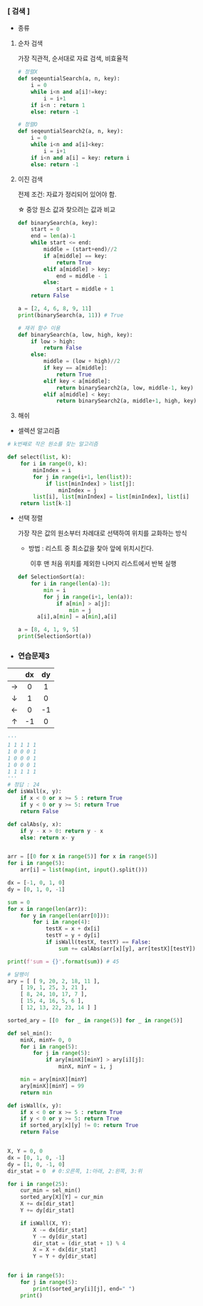 ### [ 검색 ]

- 종류

1. 순차 검색

   가장 직관적, 순서대로 자료 검색, 비효율적

   ```python
   # 정렬X
   def seqeuntialSearch(a, n, key):
       i = 0
       while i<n and a[i]!=key:
           i = i+1
       if i<n : return 1
       else: return -1
   ```

   ```python
   # 정렬O
   def seqeuntialSearch2(a, n, key):
       i = 0
       while i<n and a[i]<key:
           i = i+1
       if i<n and a[i] = key: return i
       else: return -1
   ```

   

2. 이진 검색

   전제 조건: 자료가 정리되어 있어야 함.

   ☆ 중앙 원소 값과 찾으려는 값과 비교

   ```python
   def binarySearch(a, key):
       start = 0
       end = len(a)-1
       while start <= end:
           middle = (start+end)//2
           if a[middle] == key:
               return True
           elif a[middle] > key:
               end = middle - 1
           else:
               start = middle + 1
       return False
   
   a = [2, 4, 6, 8, 9, 11]
   print(binarySearch(a, 11)) # True
   ```

   ```python
   # 재귀 함수 이용
   def binarySearch(a, low, high, key):
       if low > high:
           return False
       else:
           middle = (low + high)//2
           if key == a[middle]:
               return True
           elif key < a[middle]:
               return binarySearch2(a, low, middle-1, key)
           elif a[middle] < key:
               return binarySearch2(a, middle+1, high, key)
   ```

   

3. 해쉬



- 셀렉션 알고리즘

```python
# k번째로 작은 원소를 찾는 알고리즘

def select(list, k):
    for i in range(0, k):
        minIndex = i
        for j in range(i+1, len(list)):
            if list[minIndex] > list[j]:
                minIndex = j
		list[i], list[minIndex] = list[minIndex], list[i]
    return list[k-1]
```

- 선택 정렬

  가장 작은 값의 원소부터 차례대로 선택하여 위치를 교화하는 방식

  - 방법 : 리스트 중 최소값을 찾아 앞에 위치시킨다.

    ​			이후 맨 처음 위치를 제외한 나머지 리스트에서 반복 실행

  ```python
  def SelectionSort(a):
      for i in range(len(a)-1):
          min = i
          for j in range(i+1, len(a)):
              if a[min] > a[j]:
                  min = j
  		a[i],a[min] = a[min],a[i]
  
  a = [8, 4, 1, 9, 5]
  print(SelectionSort(a))
  ```

  



- ### 연습문제3

|      |  dx  |  dy  |
| :--: | :--: | :--: |
|  →   |  0   |  1   |
|  ↓   |  1   |  0   |
|  ←   |  0   |  -1  |
|  ↑   |  -1  |  0   |

```python
'''
1 1 1 1 1
1 0 0 0 1
1 0 0 0 1
1 0 0 0 1
1 1 1 1 1
'''
# 정답 : 24
def isWall(x, y):
    if x < 0 or x >= 5 : return True
    if y < 0 or y >= 5: return True
    return False

def calAbs(y, x):
    if y - x > 0: return y - x
    else: return x- y


arr = [[0 for x in range(5)] for x in range(5)]
for i in range(5):
    arr[i] = list(map(int, input().split()))

dx = [-1, 0, 1, 0]
dy = [0, 1, 0, -1]

sum = 0
for x in range(len(arr)):
    for y in range(len(arr[0])):
        for i in range(4):
            testX = x + dx[i]
            testY = y + dy[i]
            if isWall(testX, testY) == False:
                sum += calAbs(arr[x][y], arr[testX][testY])

print(f'sum = {}'.format(sum)) # 45
```

```python
# 달팽이
ary = [ [ 9, 20, 2, 18, 11 ],
	[ 19, 1, 25, 3, 21 ],
	[ 8, 24, 10, 17, 7 ],
	[ 15, 4, 16, 5, 6 ],
	[ 12, 13, 22, 23, 14 ] ]

sorted_ary = [[0  for _ in range(5)] for _ in range(5)]

def sel_min():
    minX, minY= 0, 0
    for i in range(5):
        for j in range(5):
            if ary[minX][minY] > ary[i][j]:
                minX, minY = i, j

    min = ary[minX][minY]
    ary[minX][minY] = 99
    return min

def isWall(x, y):
    if x < 0 or x >= 5 : return True
    if y < 0 or y >= 5: return True
    if sorted_ary[x][y] != 0: return True
    return False


X, Y = 0, 0
dx = [0, 1, 0, -1]
dy = [1, 0, -1, 0]
dir_stat = 0  # 0:오른쪽, 1:아래, 2:왼쪽, 3:위

for i in range(25):
    cur_min = sel_min()
    sorted_ary[X][Y] = cur_min
    X += dx[dir_stat]
    Y += dy[dir_stat]

    if isWall(X, Y):
        X -= dx[dir_stat]
        Y -= dy[dir_stat]
        dir_stat = (dir_stat + 1) % 4
        X = X + dx[dir_stat]
        Y = Y + dy[dir_stat]


for i in range(5):
    for j in range(5):
        print(sorted_ary[i][j], end=" ")
    print()
```









































